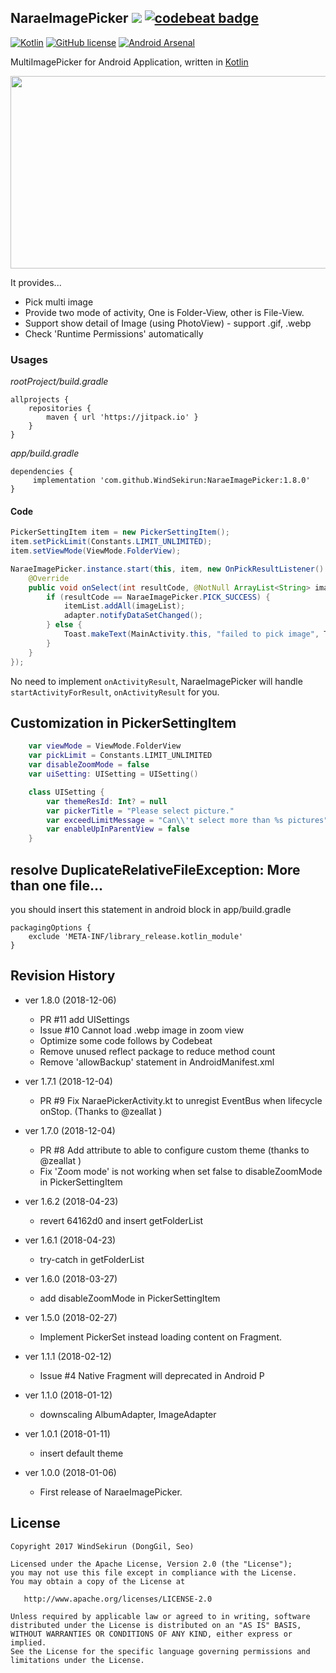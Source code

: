 ## NaraeImagePicker [![](https://jitpack.io/v/WindSekirun/NaraeImagePicker.svg)](https://jitpack.io/#WindSekirun/NaraeImagePicker) <a href="https://codebeat.co/projects/github-com-windsekirun-naraeimagepicker-master"><img alt="codebeat badge" src="https://codebeat.co/badges/d974046a-c9a9-40f8-95f6-70ffbf77a3ee" /></a>

[![Kotlin](https://img.shields.io/badge/kotlin-1.2.0-blue.svg)](http://kotlinlang.org)	[![GitHub license](https://img.shields.io/badge/license-Apache%20License%202.0-blue.svg?style=flat)](http://www.apache.org/licenses/LICENSE-2.0) [![Android Arsenal]( https://img.shields.io/badge/Android%20Arsenal-NaraeImagePicker-green.svg?style=flat )]( https://android-arsenal.com/details/1/6695 ) 

MultiImagePicker for Android Application, written in [Kotlin](http://kotlinlang.org)

<img src="https://github.com/WindSekirun/NaraeImagePicker/blob/master/sample.png" width="600" height="308">

It provides...
* Pick multi image
* Provide two mode of activity, One is Folder-View, other is File-View.
* Support show detail of Image (using PhotoView) - support .gif, .webp
* Check 'Runtime Permissions' automatically

### Usages
*rootProject/build.gradle*
```
allprojects {
    repositories {
	    maven { url 'https://jitpack.io' }
    }
}
```

*app/build.gradle*
```
dependencies {
     implementation 'com.github.WindSekirun:NaraeImagePicker:1.8.0'
}
```

#### Code
```Java
PickerSettingItem item = new PickerSettingItem();
item.setPickLimit(Constants.LIMIT_UNLIMITED);
item.setViewMode(ViewMode.FolderView);

NaraeImagePicker.instance.start(this, item, new OnPickResultListener() {
    @Override
    public void onSelect(int resultCode, @NotNull ArrayList<String> imageList) {
        if (resultCode == NaraeImagePicker.PICK_SUCCESS) {
            itemList.addAll(imageList);
            adapter.notifyDataSetChanged();
        } else {
            Toast.makeText(MainActivity.this, "failed to pick image", Toast.LENGTH_SHORT).show();
        }
    }
});
```

No need to implement ```onActivityResult```, NaraeImagePicker will handle ```startActivityForResult```, ```onActivityResult``` for you. 

## Customization in PickerSettingItem

```kotlin
    var viewMode = ViewMode.FolderView
    var pickLimit = Constants.LIMIT_UNLIMITED
    var disableZoomMode = false
    var uiSetting: UISetting = UISetting()

    class UISetting {
        var themeResId: Int? = null
        var pickerTitle = "Please select picture."
        var exceedLimitMessage = "Can\\'t select more than %s pictures"
        var enableUpInParentView = false
    }
```

## resolve DuplicateRelativeFileException: More than one file...
you should insert this statement in android block in app/build.gradle

```
packagingOptions {
    exclude 'META-INF/library_release.kotlin_module'
}
```

## Revision History
* ver 1.8.0 (2018-12-06)
  * PR #11 add UISettings
  * Issue #10 Cannot load .webp image in zoom view
  * Optimize some code follows by Codebeat
  * Remove unused reflect package to reduce method count
  * Remove 'allowBackup' statement in AndroidManifest.xml

* ver 1.7.1 (2018-12-04)
  * PR #9 Fix NaraePickerActivity.kt to unregist EventBus when lifecycle onStop. (Thanks to @zeallat )

* ver 1.7.0 (2018-12-04)
  * PR #8 Add attribute to able to configure custom theme (thanks to @zeallat )
  * Fix 'Zoom mode' is not working when set false to disableZoomMode in PickerSettingItem

* ver 1.6.2 (2018-04-23)
  * revert 64162d0 and insert getFolderList

* ver 1.6.1 (2018-04-23)
  * try-catch in getFolderList

* ver 1.6.0 (2018-03-27)
  * add disableZoomMode in PickerSettingItem

* ver 1.5.0 (2018-02-27)
  * Implement PickerSet instead loading content on Fragment.

* ver 1.1.1 (2018-02-12)
  * Issue #4 Native Fragment will deprecated in Android P

* ver 1.1.0 (2018-01-12)
  * downscaling AlbumAdapter, ImageAdapter

* ver 1.0.1 (2018-01-11)
  * insert default theme

* ver 1.0.0 (2018-01-06)
  * First release of NaraeImagePicker.

## License

```
Copyright 2017 WindSekirun (DongGil, Seo)

Licensed under the Apache License, Version 2.0 (the "License");
you may not use this file except in compliance with the License.
You may obtain a copy of the License at

   http://www.apache.org/licenses/LICENSE-2.0

Unless required by applicable law or agreed to in writing, software
distributed under the License is distributed on an "AS IS" BASIS,
WITHOUT WARRANTIES OR CONDITIONS OF ANY KIND, either express or implied.
See the License for the specific language governing permissions and
limitations under the License.
```
